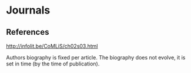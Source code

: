 # Journals

## References

http://infolit.be/CoMLiS/ch02s03.html


Authors biography is fixed per article. The biography does not evolve, it is set in time (by the time of publication).

